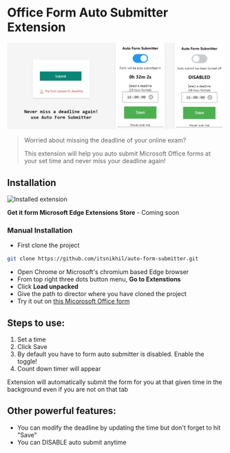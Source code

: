 # Office Form Auto Submitter Extension

![Form Auto Submitter banner](promo.png)

> Worried about missing the deadline of your online exam? 
>
> This extension will help you auto submit Microsoft Office forms at your set time and never miss your deadline again!

## Installation

![Installed extension](/blog/img/installed.png)

**Get it form Microsoft Edge Extensions Store** - Coming soon

### Manual Installation
* First clone the project
```bash
git clone https://github.com/itsnikhil/auto-form-submitter.git
```
* Open Chrome or Microsoft's chromium based Edge browser
* From top right three dots button menu, **Go to Extenstions**
* Click **Load unpacked**
* Give the path to director where you have cloned the project
* Try it out on [this Micorosoft Office form](https://forms.office.com/Pages/ResponsePage.aspx?id=DQSIkWdsW0yxEjajBLZtrQAAAAAAAAAAAANAAdCUielUNDlXQ09NUkJBTU5QT0IxR1lWNUZKTk1VNy4u)

## Steps to use:

1. Set a time
2. Click Save
3. By default you have to form auto submitter is disabled. Enable the toggle!
4. Count down timer will appear

Extension will automatically submit the form for you at that given time in the background even if you are not on that tab

## Other powerful features:
- You can modify the deadline by updating the time but don't forget to hit "Save"
- You can DISABLE auto submit anytime